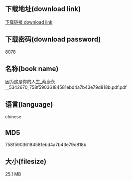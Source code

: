 ## 下载地址(download link)
[下载链接 download link](https://voluble-croquembouche-d321dc.netlify.app/?s=%E5%9B%A0%E4%B8%BA%E8%BF%99%E6%98%AF%E4%BD%A0%E7%9A%84%E4%BA%BA%E7%94%9F_%E8%94%A1%E5%BA%B7%E6%B0%B8__5342670_758f59036184581ebd4a7b43e79d818b.pdf)

## 下载密码(download password)
8078

## 名称(book name)
因为这是你的人生_蔡康永__5342670_758f59036184581ebd4a7b43e79d818b.pdf.pdf

## 语言(language)
chinese

## MD5
758f59036184581ebd4a7b43e79d818b

## 大小(filesize)
25.1 MB
